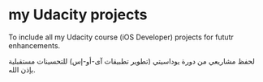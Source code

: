 
# my Udacity projects
To include all my Udacity course (iOS Developer) projects for fututr enhancements.

لحفظ مشاريعي من دورة يوداسيتي (تطوير تطبيقات آى-أو-إس) للتحسينات مستقبلية بإذن الله.
